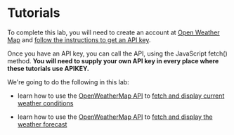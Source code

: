 # Tutorials

To complete this lab, you will need to create an account at [Open Weather Map](http://openweathermap.org) and [follow the instructions to get an API key](http://openweathermap.org/appid).

Once you have an API key, you can call the API, using the JavaScript fetch() method. **You will need to supply your own API key in every place where these tutorials use APIKEY.**

We're going to do the following in this lab:

* learn how to use the [OpenWeatherMap API](https://openweathermap.org/api) to [fetch and display current weather conditions](/tutorials/current-weather-conditions.md)

* learn how to use the [OpenWeatherMap API](https://openweathermap.org/api) to [fetch and display the weather forecast](/tutorials/weather-forecast.md)
